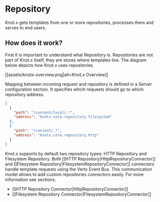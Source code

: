 # Repository
Knot.x gets templates from one or more repositories, processes them and serves to end users.

## How does it work?
First it is important to understand what Repository is. Repositories are not part of Knot.x itself, 
they are stores where templates live. The diagram below depicts how Knot.x uses repositories.

[[assets/knotx-overview.png|alt=Knot.x Overview]]

Mapping between incoming request and repository is defined in a Server configuration section. It specifies
which requests should go to which repository address.

```json
[
  {
    "path": "/content/local/.*",
    "address": "knotx.core.repository.filesystem"
  },
  {
    "path": "/content/.*",
    "address": "knotx.core.repository.http"
  }
]
```

Knot.x supports by default two repository types: HTTP Repository and Filesystem Repository. Both 
[[HTTP Repository|HttpRepositoryConnector]] and [[Filesystem Repository|FilesystemRepositoryConnector]] connectors 
handle template requests using the Vertx Event Bus. This
communication model allows to add custom repositories connectors easily. For more information see sections:
* [[HTTP Repository Connector|HttpRepositoryConnector]]
* [[Filesystem Repository Connector|FilesystemRepositoryConnector]]


